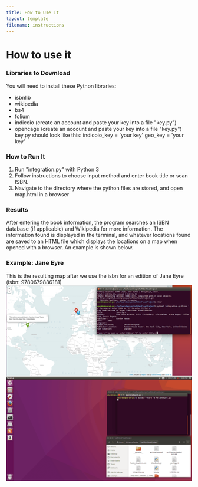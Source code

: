 ```yaml
---
title: How to Use It
layout: template
filename: instructions
---
```


# How to use it

### Libraries to Download
You will need to install these Python libraries:
- isbnlib
- wikipedia
- bs4
- folium
- indicoio (create an account and paste your key into a file "key.py")
- opencage (create an account and paste your key into a file "key.py")
key.py should look like this:
indicoio_key = 'your key'
geo_key = 'your key'

### How to Run It
1. Run "integration.py" with Python 3
2. Follow instructions to choose input method and enter book title or scan ISBN.
3. Navigate to the directory where the python files are stored, and open map.html in a browser

### Results
After entering the book information, the program searches an ISBN database (if applicable) and Wikipedia for more information. The information found is displayed in the terminal, and whatever locations found are saved to an HTML file which displays the locations on a map when opened with a browser. An example is shown below.

### Example: Jane Eyre
This is the resulting map after we use the isbn for an edition of Jane Eyre (isbn: 9780679886181)
![Jane Eyre](/pictures/janeeyre.png)
![Jane Eyre gif](/pictures/janeeyre.gif)
